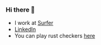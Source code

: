 ### Hi there 👋

 - I work at [Surfer](https://surferseo.com/)
 - [LinkedIn](https://www.linkedin.com/in/mieszko-wawrzyniak/)
 - You can play rust checkers [here](https://kaaboaye.github.io/checkers/)

<!--
**kaaboaye/kaaboaye** is a ✨ _special_ ✨ repository because its `README.md` (this file) appears on your GitHub profile.

Here are some ideas to get you started:

- 🔭 I’m currently working on ...
- 🌱 I’m currently learning ...
- 👯 I’m looking to collaborate on ...
- 🤔 I’m looking for help with ...
- 💬 Ask me about ...
- 📫 How to reach me: ...
- 😄 Pronouns: ...
- ⚡ Fun fact: ...
-->
